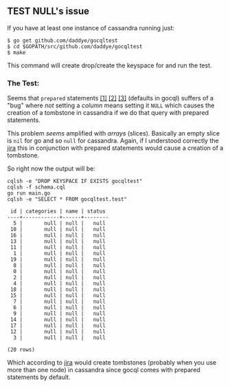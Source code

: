 ## TEST NULL's issue

If you have at least one instance of cassandra running just:

```
$ go get github.com/daddye/gocqltest
$ cd $GOPATH/src/github.com/daddye/gocqltest
$ make
```

This command will create drop/create the keyspace for and run the test.

### The Test:

Seems that `prepared` statements [[1]](https://github.com/gocql/gocql/issues/296) [[2]](https://groups.google.com/a/lists.datastax.com/forum/#!topic/java-driver-user/cHE3OOSIXBU/discussion) [[3]](https://issues.apache.org/jira/browse/CASSANDRA-7304)
(defaults in gocql) suffers of a "bug" where *not* setting a *column* means setting it `NULL` which
causes the creation of a tombstone in cassandra if we do that query with prepared statements.

This problem _seems_ amplified with _arrays_ (slices). Basically an empty slice is `nil` for go and
so `null` for cassandra. Again, if I understood correctly the
[jira](https://issues.apache.org/jira/browse/CASSANDRA-7304) this in conjunction with prepared
statements would cause a creation of a tombstone.

So right now the output will be:

```
cqlsh -e "DROP KEYSPACE IF EXISTS gocqltest"
cqlsh -f schema.cql
go run main.go
cqlsh -e "SELECT * FROM gocqltest.test"

 id | categories | name | status
----+------------+------+--------
  5 |       null | null |   null
 10 |       null | null |   null
 16 |       null | null |   null
 13 |       null | null |   null
 11 |       null | null |   null
  1 |       null | null |   null
 19 |       null | null |   null
  8 |       null | null |   null
  0 |       null | null |   null
  2 |       null | null |   null
  4 |       null | null |   null
 18 |       null | null |   null
 15 |       null | null |   null
  7 |       null | null |   null
  6 |       null | null |   null
  9 |       null | null |   null
 14 |       null | null |   null
 17 |       null | null |   null
 12 |       null | null |   null
  3 |       null | null |   null

(20 rows)
```

Which according to [jira](https://issues.apache.org/jira/browse/CASSANDRA-7304) would create
tombstones (probably when you use more than one node) in cassandra since gocql comes with prepared
statements by default.
